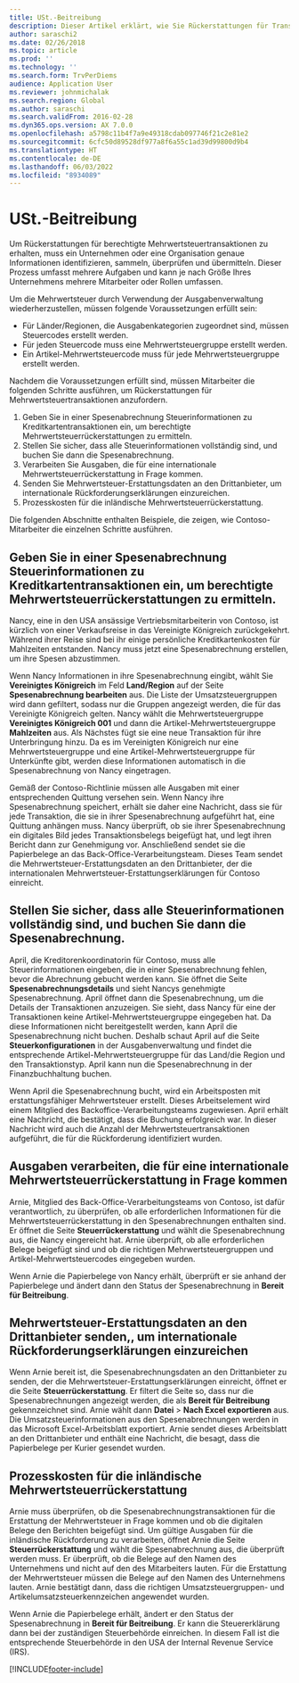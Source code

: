 ```yaml
---
title: USt.-Beitreibung
description: Dieser Artikel erklärt, wie Sie Rückerstattungen für Transaktionen mit der Mehrwertsteuer (VAT) zurückfordern können.
author: saraschi2
ms.date: 02/26/2018
ms.topic: article
ms.prod: ''
ms.technology: ''
ms.search.form: TrvPerDiems
audience: Application User
ms.reviewer: johnmichalak
ms.search.region: Global
ms.author: saraschi
ms.search.validFrom: 2016-02-28
ms.dyn365.ops.version: AX 7.0.0
ms.openlocfilehash: a5798c11b4f7a9e49318cdab097746f21c2e81e2
ms.sourcegitcommit: 6cfc50d89528df977a8f6a55c1ad39d99800d9b4
ms.translationtype: HT
ms.contentlocale: de-DE
ms.lasthandoff: 06/03/2022
ms.locfileid: "8934089"
---
```

# <a name="vat-recovery"></a>USt.-Beitreibung 

Um Rückerstattungen für berechtigte Mehrwertsteuertransaktionen zu erhalten, muss ein Unternehmen oder eine Organisation genaue Informationen identifizieren, sammeln, überprüfen und übermitteln. Dieser Prozess umfasst mehrere Aufgaben und kann je nach Größe Ihres Unternehmens mehrere Mitarbeiter oder Rollen umfassen.

Um die Mehrwertsteuer durch Verwendung der Ausgabenverwaltung wiederherzustellen, müssen folgende Voraussetzungen erfüllt sein:

- Für Länder/Regionen, die Ausgabenkategorien zugeordnet sind, müssen Steuercodes erstellt werden.
- Für jeden Steuercode muss eine Mehrwertsteuergruppe erstellt werden.
- Ein Artikel-Mehrwertsteuercode muss für jede Mehrwertsteuergruppe erstellt werden.

Nachdem die Voraussetzungen erfüllt sind, müssen Mitarbeiter die folgenden Schritte ausführen, um Rückerstattungen für Mehrwertsteuertransaktionen anzufordern.

1. Geben Sie in einer Spesenabrechnung Steuerinformationen zu Kreditkartentransaktionen ein, um berechtigte Mehrwertsteuerrückerstattungen zu ermitteln.
2. Stellen Sie sicher, dass alle Steuerinformationen vollständig sind, und buchen Sie dann die Spesenabrechnung.
3. Verarbeiten Sie Ausgaben, die für eine internationale Mehrwertsteuerrückerstattung in Frage kommen.
4. Senden Sie Mehrwertsteuer-Erstattungsdaten an den Drittanbieter, um internationale Rückforderungserklärungen einzureichen.
5. Prozesskosten für die inländische Mehrwertsteuerrückerstattung.

Die folgenden Abschnitte enthalten Beispiele, die zeigen, wie Contoso-Mitarbeiter die einzelnen Schritte ausführen.

## <a name="on-an-expense-report-enter-tax-information-about-credit-card-transactions-to-identify-eligible-vat-refunds"></a>Geben Sie in einer Spesenabrechnung Steuerinformationen zu Kreditkartentransaktionen ein, um berechtigte Mehrwertsteuerrückerstattungen zu ermitteln.

Nancy, eine in den USA ansässige Vertriebsmitarbeiterin von Contoso, ist kürzlich von einer Verkaufsreise in das Vereinigte Königreich zurückgekehrt. Während ihrer Reise sind bei ihr einige persönliche Kreditkartenkosten für Mahlzeiten entstanden. Nancy muss jetzt eine Spesenabrechnung erstellen, um ihre Spesen abzustimmen.

Wenn Nancy Informationen in ihre Spesenabrechnung eingibt, wählt Sie **Vereinigtes Königreich** im Feld **Land/Region** auf der Seite **Spesenabrechnung bearbeiten** aus. Die Liste der Umsatzsteuergruppen wird dann gefiltert, sodass nur die Gruppen angezeigt werden, die für das Vereinigte Königreich gelten. Nancy wählt die Mehrwertsteuergruppe **Vereinigtes Königreich 001** und dann die Artikel-Mehrwertsteuergruppe **Mahlzeiten** aus. Als Nächstes fügt sie eine neue Transaktion für ihre Unterbringung hinzu. Da es im Vereinigten Königreich nur eine Mehrwertsteuergruppe und eine Artikel-Mehrwertsteuergruppe für Unterkünfte gibt, werden diese Informationen automatisch in die Spesenabrechnung von Nancy eingetragen.

Gemäß der Contoso-Richtlinie müssen alle Ausgaben mit einer entsprechenden Quittung versehen sein. Wenn Nancy ihre Spesenabrechnung speichert, erhält sie daher eine Nachricht, dass sie für jede Transaktion, die sie in ihrer Spesenabrechnung aufgeführt hat, eine Quittung anhängen muss. Nancy überprüft, ob sie ihrer Spesenabrechnung ein digitales Bild jedes Transaktionsbelegs beigefügt hat, und legt ihren Bericht dann zur Genehmigung vor. Anschließend sendet sie die Papierbelege an das Back-Office-Verarbeitungsteam. Dieses Team sendet die Mehrwertsteuer-Erstattungsdaten an den Drittanbieter, der die internationalen Mehrwertsteuer-Erstattungserklärungen für Contoso einreicht.

## <a name="make-sure-that-all-tax-information-is-complete-and-then-post-the-expense-report"></a>Stellen Sie sicher, dass alle Steuerinformationen vollständig sind, und buchen Sie dann die Spesenabrechnung.

April, die Kreditorenkoordinatorin für Contoso, muss alle Steuerinformationen eingeben, die in einer Spesenabrechnung fehlen, bevor die Abrechnung gebucht werden kann. Sie öffnet die Seite **Spesenabrechnungsdetails** und sieht Nancys genehmigte Spesenabrechnung. April öffnet dann die Spesenabrechnung, um die Details der Transaktionen anzuzeigen. Sie sieht, dass Nancy für eine der Transaktionen keine Artikel-Mehrwertsteuergruppe eingegeben hat. Da diese Informationen nicht bereitgestellt werden, kann April die Spesenabrechnung nicht buchen. Deshalb schaut April auf die Seite **Steuerkonfigurationen** in der Ausgabenverwaltung und findet die entsprechende Artikel-Mehrwertsteuergruppe für das Land/die Region und den Transaktionstyp. April kann nun die Spesenabrechnung in der Finanzbuchhaltung buchen.

Wenn April die Spesenabrechnung bucht, wird ein Arbeitsposten mit erstattungsfähiger Mehrwertsteuer erstellt. Dieses Arbeitselement wird einem Mitglied des Backoffice-Verarbeitungsteams zugewiesen. April erhält eine Nachricht, die bestätigt, dass die Buchung erfolgreich war. In dieser Nachricht wird auch die Anzahl der Mehrwertsteuertransaktionen aufgeführt, die für die Rückforderung identifiziert wurden.

## <a name="process-expenses-that-are-eligible-for-international-vat-recovery"></a>Ausgaben verarbeiten, die für eine internationale Mehrwertsteuerrückerstattung in Frage kommen

Arnie, Mitglied des Back-Office-Verarbeitungsteams von Contoso, ist dafür verantwortlich, zu überprüfen, ob alle erforderlichen Informationen für die Mehrwertsteuerrückerstattung in den Spesenabrechnungen enthalten sind. Er öffnet die Seite **Steuerrückerstattung** und wählt die Spesenabrechnung aus, die Nancy eingereicht hat. Arnie überprüft, ob alle erforderlichen Belege beigefügt sind und ob die richtigen Mehrwertsteuergruppen und Artikel-Mehrwertsteuercodes eingegeben wurden.

Wenn Arnie die Papierbelege von Nancy erhält, überprüft er sie anhand der Papierbelege und ändert dann den Status der Spesenabrechnung in **Bereit für Beitreibung**.

## <a name="send-vat-recovery-data-to-the-third-party-vendor-to-file-international-recovery-returns"></a>Mehrwertsteuer-Erstattungsdaten an den Drittanbieter senden,, um internationale Rückforderungserklärungen einzureichen

Wenn Arnie bereit ist, die Spesenabrechnungsdaten an den Drittanbieter zu senden, der die Mehrwertsteuer-Erstattungserklärungen einreicht, öffnet er die Seite **Steuerrückerstattung**. Er filtert die Seite so, dass nur die Spesenabrechnungen angezeigt werden, die als **Bereit für Beitreibung** gekennzeichnet sind. Arnie wählt dann **Datei** &gt; **Nach Excel exportieren** aus. Die Umsatzsteuerinformationen aus den Spesenabrechnungen werden in das Microsoft Excel-Arbeitsblatt exportiert. Arnie sendet dieses Arbeitsblatt an den Drittanbieter und enthält eine Nachricht, die besagt, dass die Papierbelege per Kurier gesendet wurden.

## <a name="process-expenses-for-domestic-vat-recovery"></a>Prozesskosten für die inländische Mehrwertsteuerrückerstattung

Arnie muss überprüfen, ob die Spesenabrechnungstransaktionen für die Erstattung der Mehrwertsteuer in Frage kommen und ob die digitalen Belege den Berichten beigefügt sind. Um gültige Ausgaben für die inländische Rückforderung zu verarbeiten, öffnet Arnie die Seite **Steuerrückerstattung** und wählt die Spesenabrechnung aus, die überprüft werden muss. Er überprüft, ob die Belege auf den Namen des Unternehmens und nicht auf den des Mitarbeiters lauten. Für die Erstattung der Mehrwertsteuer müssen die Belege auf den Namen des Unternehmens lauten. Arnie bestätigt dann, dass die richtigen Umsatzsteuergruppen- und Artikelumsatzsteuerkennzeichen angewendet wurden.

Wenn Arnie die Papierbelege erhält, ändert er den Status der Spesenabrechnung in **Bereit für Beitreibung**. Er kann die Steuererklärung dann bei der zuständigen Steuerbehörde einreichen. In diesem Fall ist die entsprechende Steuerbehörde in den USA der Internal Revenue Service (IRS).


[!INCLUDE[footer-include](../includes/footer-banner.md)]
